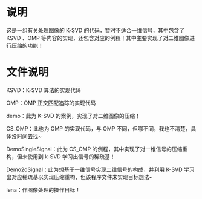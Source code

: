 说明
=
这是一组有关处理图像的 K-SVD 的代码，暂时不适合一维信号，其中包含了 KSVD 、OMP 等内容的实现，还包含对应的例程！其中主要实现了对二维图像进行压缩的功能！

文件说明
=
KSVD：K-SVD 算法的实现代码

OMP：OMP 正交匹配追踪的实现代码

demo：此为 K-SVD 的案例，实现了对二维图像的压缩！

CS_OMP：此也为 OMP 的实现代码，与 OMP 不同，但哪不同，我也不清楚，具体没时间去找~

DemoSingleSignal：此为 CS_OMP 的例程，其中实现了对一维信号的压缩重构，但未使用到 k-SVD 学习出信号的稀疏基！

Demo2dSignal：此为想基于一维信号实现二维信号的构成，并利用 K-SVD 学习出对应稀疏基以实现压缩重构，但该程序文件未实现目标想法~

lena：作图像处理的操作目标！